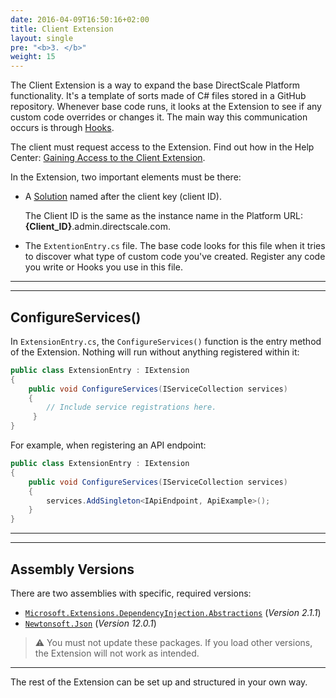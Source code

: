 ```yaml
---
date: 2016-04-09T16:50:16+02:00
title: Client Extension
layout: single
pre: "<b>3. </b>"
weight: 15
---
```


The Client Extension is a way to expand the base DirectScale Platform functionality. It's a template of sorts made of C# files stored in a GitHub repository. Whenever base code runs, it looks at the Extension to see if any custom code overrides or changes it. The main way this communication occurs is through [Hooks](https://developers.directscale.com/docs/extension-hooks-reference-1).

The client must request access to the Extension. Find out how in the Help Center: [Gaining Access to the Client Extension](https://help.directscale.com/hc/en-us/articles/360047578614-Gaining-Access-to-and-Using-the-Client-Extension).

In the Extension, two important elements must be there:

- A [Solution](https://docs.microsoft.com/en-us/visualstudio/ide/solutions-and-projects-in-visual-studio?view=vs-2019#solutions) named after the client key (client ID). 

    The Client ID is the same as the instance name in the Platform URL: **{Client_ID}**.admin.directscale.com.
- The `ExtentionEntry.cs` file. The base code looks for this file when it tries to discover what type of custom code you've created. Register any code you write or Hooks you use in this file.

---
---

## ConfigureServices()

In `ExtensionEntry.cs`, the `ConfigureServices()` function is the entry method of the Extension. Nothing will run without anything registered within it:

```cs 
public class ExtensionEntry : IExtension
{
    public void ConfigureServices(IServiceCollection services)
    {
        // Include service registrations here.    
     }
}
```

For example, when registering an API endpoint:

```cs
public class ExtensionEntry : IExtension
{
    public void ConfigureServices(IServiceCollection services)
    {
        services.AddSingleton<IApiEndpoint, ApiExample>();
    }
}
```

---
---

## Assembly Versions

There are two assemblies with specific, required versions:

- [`Microsoft.Extensions.DependencyInjection.Abstractions`](https://www.nuget.org/packages/Microsoft.Extensions.DependencyInjection.Abstractions/2.1.1) (*Version 2.1.1*)
- [`Newtonsoft.Json`](https://github.com/JamesNK/Newtonsoft.Json/releases/tag/12.0.1) (*Version 12.0.1*)

>⚠ You must not update these packages. If you load other versions, the Extension will not work as intended.

---

The rest of the Extension can be set up and structured in your own way.
